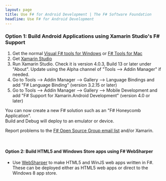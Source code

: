 ```yaml
---
layout: page
title: Use F# for Android Development | The F# Software Foundation
headline: Use F# for Android Development
---
```


### Option 1: Build Android Applications using Xamarin Studio's F# Support

1. Get the normal [Visual F# tools for Windows](/use/windows) or [F# Tools for Mac](/use/mac)
2. Get [Xamarin Studio](http://xamarin.com/download)
3. Run Xamarin Studio. Check it is version 4.0.3, Build 13 or later under "About". Update using the Alpha channel of "Tools --> Addin Manager" if needed.
4. Go to Tools --> Addin Manager --> Gallery --> Language Bindings and add "F# Language Binding" (version 3.2.15 or later)
5. Go to Tools --> Addin Manager --> Gallery --> Mobile Development and add "F# Support for Xamarin.Android Development" (version 4.0 or later)

You can now create a new F# solution such as an "F# Honeycomb Application".  
Build and Debug will deploy to an emulator or device.

Report problems to the [F# Open Source Group email list](http://fsharp.github.com/fsharp) and/or Xamarin.

<br />


#### Option 2: Build HTML5 and Windows Store apps using F# WebSharper

* Use [WebSharper](http://www.websharper.com) to make HTML5 and WinJS web apps written in F#. These can 
  be deployed either as HTML5 web apps or direct to the Windows 8 app store.

<br />
<br />

